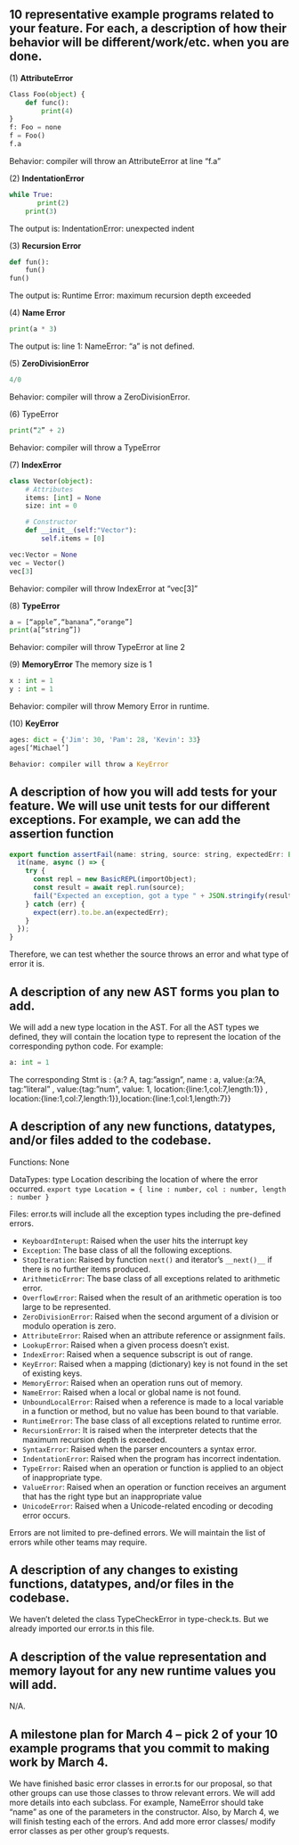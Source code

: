## 10 representative example programs related to your feature. For each, a description of how their behavior will be different/work/etc. when you are done.

(1) **AttributeError**
```Python
Class Foo(object) {
	def func():
		print(4)
}
f: Foo = none
f = Foo()
f.a
```

Behavior: compiler will throw an AttributeError at line “f.a”



(2) **IndentationError**
```Python
while True:
       print(2)
	print(3)
```
The output is: IndentationError: unexpected indent



(3) **Recursion Error**
```Python
def fun():
	fun()
fun()
```
The output is: Runtime Error: maximum recursion depth exceeded



(4) **Name Error**
```Python
print(a * 3)
```
The output is: line 1: NameError: “a” is not defined.



(5) **ZeroDivisionError**
```Python
4/0
```
Behavior: compiler will throw a ZeroDivisionError.



(6) TypeError
```Python
print(“2” + 2)
```
Behavior: compiler will throw a TypeError



(7) **IndexError**
```Python
class Vector(object):
    # Attributes
    items: [int] = None
    size: int = 0

    # Constructor
    def __init__(self:"Vector"):
        self.items = [0]

vec:Vector = None
vec = Vector()
vec[3]
```
Behavior: compiler will throw IndexError at “vec[3]”



(8) **TypeError**
```Python
a = [“apple”,“banana”,“orange”]
print(a[“string”])
```
Behavior: compiler will throw TypeError at line 2



(9) **MemoryError**
The memory size is 1
```Python
x : int = 1
y : int = 1 
```
Behavior: compiler will throw Memory Error in runtime. 



(10) **KeyError**
```Python
ages: dict = {'Jim': 30, 'Pam': 28, 'Kevin': 33}
ages[‘Michael’]

Behavior: compiler will throw a KeyError
```


## A description of how you will add tests for your feature. We will use unit tests for our different exceptions. For example, we can add the assertion function
```javascript
export function assertFail(name: string, source: string, expectedErr: Error) {
  it(name, async () => {
    try {
      const repl = new BasicREPL(importObject);
      const result = await repl.run(source);
      fail("Expected an exception, got a type " + JSON.stringify(result));
    } catch (err) {
      expect(err).to.be.an(expectedErr);
    }
  });
}
```
Therefore, we can test whether the source throws an error and what type of error it is.


## A description of any new AST forms you plan to add.
We will add a new type location in the AST. For all the AST types we defined, they will contain the location type to represent the location of the corresponding python code. 
For example:
```Python
a: int = 1
```
The corresponding Stmt is : {a:? A, tag:”assign”, name : a, value:{a:?A, tag:”literal” , value:{tag:”num”, value: 1, location:{line:1,col:7,length:1}} , location:{line:1,col:7,length:1}},location:{line:1,col:1,length:7}}



## A description of any new functions, datatypes, and/or files added to the codebase.
Functions: None


DataTypes: type Location describing the location of where the error occurred.
`export type Location = { line : number, col : number, length : number }`


Files: error.ts will include all the exception types including the pre-defined errors. 
- `KeyboardInterupt`: Raised when the user hits the interrupt key
- `Exception`: The base class of all the following exceptions. 
- `StopIteration`: Raised by function `next()` and iterator’s `__next()__` if there is no further items produced. 
- `ArithmeticError`: The base class of all exceptions related to arithmetic error. 
- `OverflowError`: Raised when the result of an arithmetic operation is too large to be represented.
- `ZeroDivisionError`: Raised when the second argument of a division or modulo operation is zero.
- `AttributeError`: Raised when an attribute reference or assignment fails.
- `LookupError`: Raised when a given process doesn’t exist.
- `IndexError`: Raised when a sequence subscript is out of range.
- `KeyError`: Raised when a mapping (dictionary) key is not found in the set of existing keys.
- `MemoryError`: Raised when an operation runs out of memory.
- `NameError`: Raised when a local or global name is not found.
- `UnboundLocalError`: Raised when a reference is made to a local variable in a function or method, but no value has been bound to that variable.
- `RuntimeError`: The base class of all exceptions related to runtime error. 
- `RecursionError`: It is raised when the interpreter detects that the maximum recursion depth is exceeded. 
- `SyntaxError`: Raised when the parser encounters a syntax error.
- `IndentationError`: Raised when the program has incorrect indentation. 
- `TypeError`: Raised when an operation or function is applied to an object of inappropriate type.
- `ValueError`: Raised when an operation or function receives an argument that has the right type but an inappropriate value
- `UnicodeError`: Raised when a Unicode-related encoding or decoding error occurs.

Errors are not limited to pre-defined errors. We will maintain the list of errors while other teams may require. 


## A description of any changes to existing functions, datatypes, and/or files in the codebase.
We haven’t deleted the class TypeCheckError in type-check.ts. But we already imported our error.ts in this file.


## A description of the value representation and memory layout for any new runtime values you will add.
N/A.


## A milestone plan for March 4 – pick 2 of your 10 example programs that you commit to making work by March 4.
We have finished basic error classes in error.ts for our proposal, so that other groups can use those classes to throw relevant errors. We will add more details into each subclass. For example, NameError should take “name” as one of the parameters in the constructor. 
Also, by March 4, we will finish testing each of the errors. And add more error classes/ modify error classes as per other group’s requests. 

